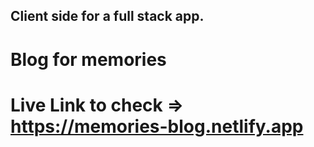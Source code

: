 ## Client side for a full stack app.

# Blog for memories

# Live Link to check => https://memories-blog.netlify.app
